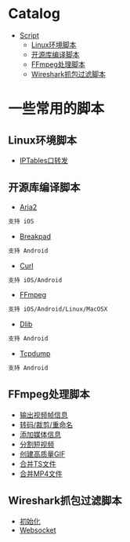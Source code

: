 Catalog
=================

   * [Script](#一些常用的脚本)
   		* [Linux环境脚本](#Linux环境脚本)
   		* [开源库编译脚本](#开源库编译脚本)
   		* [FFmpeg处理脚本](#FFmpeg处理脚本)
      * [Wireshark抓包过滤脚本](#Wireshark抓包过滤脚本)
      
      
# 一些常用的脚本
## Linux环境脚本
* [IPTables口转发](https://github.com/KingsleyYau/LinuxShell/tree/master/linux/iptables-pf.sh)</br>

## 开源库编译脚本
* [Aria2](https://github.com/KingsleyYau/LinuxShell/tree/master/build/aria2)</br>
```bash
支持 iOS
```
* [Breakpad](https://github.com/KingsleyYau/LinuxShell/tree/master/build/breakpad)</br>
```bash
支持 Android
```
* [Curl](https://github.com/KingsleyYau/LinuxShell/tree/master/build/curl-openssl)</br>
```bash
支持 iOS/Android
```
* [FFmpeg](https://github.com/KingsleyYau/LinuxShell/tree/master/build/ffmpeg)</br>
```bash
支持 iOS/Android/Linux/MacOSX
```
* [Dlib](https://github.com/KingsleyYau/LinuxShell/tree/master/build/dlib)</br>
```bash
支持 Android
```
* [Tcpdump](https://github.com/KingsleyYau/LinuxShell/tree/master/build/other/build-tcpdump-android.sh)</br>
```bash
支持 Android
```

## FFmpeg处理脚本
* [输出视频帧信息](https://github.com/KingsleyYau/LinuxShell/tree/master/ffmpeg/check_video.sh)</br>
* [转码/裁剪/重命名](https://github.com/KingsleyYau/LinuxShell/tree/master/ffmpeg/transcode_dir_mp4.sh)</br>
* [添加媒体信息](https://github.com/KingsleyYau/LinuxShell/tree/master/ffmpeg/create_metadata.sh)</br>
* [分割短视频](https://github.com/KingsleyYau/LinuxShell/tree/master/ffmpeg/create_short_video.sh)</br>
* [创建高质量GIF](https://github.com/KingsleyYau/LinuxShell/tree/master/ffmpeg/create_gif.sh)</br>
* [合并TS文件](https://github.com/KingsleyYau/LinuxShell/tree/master/ffmpeg/combine_ts.sh)</br>
* [合并MP4文件](https://github.com/KingsleyYau/LinuxShell/tree/master/ffmpeg/combine_mp4.sh)</br>

## Wireshark抓包过滤脚本
* [初始化](https://github.com/KingsleyYau/LinuxShell/tree/master/wireshark/init.lua)</br>
* [Websocket](https://github.com/KingsleyYau/LinuxShell/tree/master/wireshark/websocket.lua)</br>
